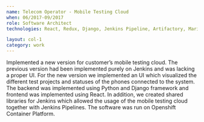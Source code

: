 ```yaml
---
name: Telecom Operator - Mobile Testing Cloud
when: 06/2017-09/2017
role: Software Architect
technologies: React, Redux, Django, Jenkins Pipeline, Artifactory, MariaDB, Openshift, Docker

layout: col-1
category: work
---
```


Implemented a new version for customer’s mobile testing cloud. The previous version had been implemented purely on Jenkins and was lacking a proper UI. For the new version we implemented an UI which visualized the different test projects and statuses of the phones connected to the system. The backend was implemented using Python and Django framework and frontend was implemented using React. In addition, we created shared libraries for Jenkins which allowed the usage of the mobile testing cloud together with Jenkins Pipelines. The software was run on Openshift Container Platform.